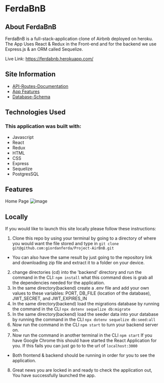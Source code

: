 # FerdaBnB

## About FerdaBnB

FerdaBnB is a full-stack-application clone of Airbnb deployed on heroku. The App Uses React & Redux in the Front-end and for the backend we use Express.js & an ORM called Sequelize.

Live Link: https://ferdabnb.herokuapp.com/

## Site Information

- [API-Routes-Documentation](https://github.com/giordanferda/Project-AirBnB/wiki/API-Routes-Documentation)
- [App Features](https://github.com/giordanferda/Project-AirBnB/wiki/App-Features)
- [Database-Schema](https://github.com/giordanferda/Project-AirBnB/wiki/Database-Schema)

## Technologies Used

### This application was built with:

- Javascript
- React
- Redux
- HTML
- CSS
- Express
- Sequelize
- PostgresSQL

## Features

Home Page
![image](https://user-images.githubusercontent.com/93215380/187140417-096e65ff-2532-41e0-8749-7f97569ad3ad.png)

## Locally

If you would like to launch this site locally please follow these instructions:

1. Clone this repo by using your terminal by going to a directory of where you would want the file stored and type in `git clone git@github.com:giordanferda/Project-AirBnB.git`

- You can also have the same result by just going to the repository link and downloading zip file and extract it to a folder on your device.

2. change directories (cd) into the 'backend' directory and run the command in the CLI: `npm install` what this command does is grab all the dependencies needed for the application.
3. In the same directory(backend) create a .env file and add your own values to these variables: PORT, DB_FILE (location of the database), JWT_SECRET, and JWT_EXPIRES_IN
4. In the same directory(backend) load the migrations database by running the command in the CLI `npx dotenv sequelize db:migrate`
5. In the same directory(backend) load the seeder data into your database by running the command in the CLI `npx dotenv sequelize db:seed:all`
6. Now run the command in the CLI `npm start` to turn your backend server on.
7. Now run the command in another terminal in the CLI `npm start` If you have Google Chrome this should have started the React Application for you. If this fails you can just go to to the url of `localhost:3000`

- Both frontend & backend should be running in order for you to see the application.

8. Great news you are locked in and ready to check the application out, You have successfully launched the app.
